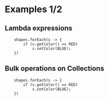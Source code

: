# Examples 1/2 #

## Lambda expressions ##

<pre class="sourceCode java"><code class="sourceCode java">    shapes.<span class="fu">forEach</span>(s -&gt; {
        <span class="kw">if</span> (s.<span class="fu">getColor</span>() == RED)
            s.<span class="fu">setColor</span>(BLUE);
    })</code></pre>

## Bulk operations on Collections ##

<pre class="sourceCode java"><code class="sourceCode java">    shapes.<span class="fu">forEach</span>(s -&gt; {
        <span class="kw">if</span> (s.<span class="fu">getColor</span>() == RED)
            s.<span class="fu">setColor</span>(BLUE);
    })</code></pre>

